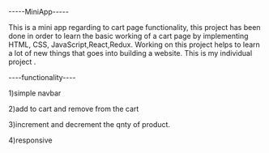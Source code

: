 -----MiniApp-----

 This is a mini app regarding to cart page functionality, this project has been done in order to learn the basic working of a cart page
by implementing HTML, CSS, JavaScript,React,Redux. Working on this project helps to learn a lot of new things that goes into building a website.
This is my individual project .

----functionality----


1)simple navbar


2)add to cart and remove from the cart


3)increment and decrement the qnty of product.


4)responsive
